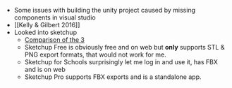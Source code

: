 - Some issues with building the unity project caused by missing components in visual studio
- [[Kelly & Gilbert 2016]]
- Looked into sketchup
	- [Comparison of the 3]([help.sketchup.com/en/sketchup-schools/getting-started-sketchup-schools](https://help.sketchup.com/en/sketchup-schools/getting-started-sketchup-schools))
	- Sketchup Free is obviously free and on web but **only** supports STL & PNG export formats, that would not work for me.
	- Sketchup for Schools surprisingly let me log in and use it, has FBX and is on web
	- Sketchup Pro supports FBX exports and is a standalone app.